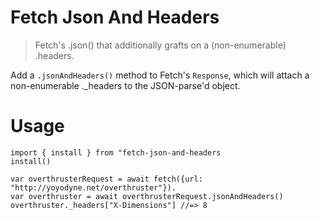 # Fetch Json And Headers

> Fetch's .json() that additionally grafts on a (non-enumerable) .headers.

Add a `.jsonAndHeaders()` method to Fetch's `Response`, which will attach a non-enumerable ._headers to the JSON-parse'd object.

# Usage

```
import { install } from "fetch-json-and-headers
install()

var overthrusterRequest = await fetch({url: "http://yoyodyne.net/overthruster"}).
var overthruster = await overthrusterRequest.jsonAndHeaders()
overthruster._headers["X-Dimensions"] //=> 8
```
